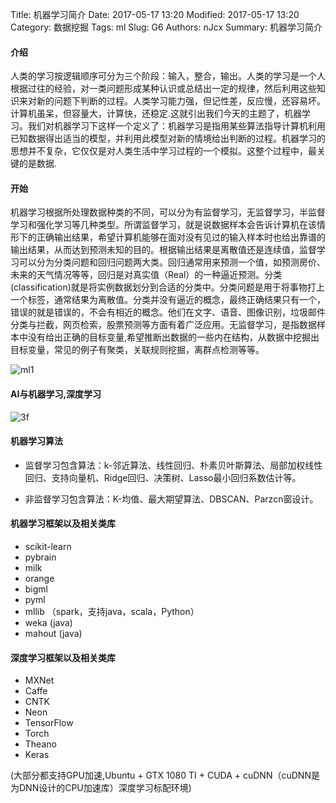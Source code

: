 Title: 机器学习简介
Date: 2017-05-17 13:20
Modified: 2017-05-17 13:20
Category: 数据挖掘
Tags: ml
Slug: G6
Authors: nJcx
Summary: 机器学习简介
#### 介绍
人类的学习按逻辑顺序可分为三个阶段：输入，整合，输出。人类的学习是一个人根据过往的经验，对一类问题形成某种认识或总结出一定的规律，然后利用这些知识来对新的问题下判断的过程。人类学习能力强，但记性差，反应慢，还容易坏。计算机虽呆，但容量大，计算快，还稳定.这就引出我们今天的主题了，机器学习。我们对机器学习下这样一个定义了：机器学习是指用某些算法指导计算机利用已知数据得出适当的模型，并利用此模型对新的情境给出判断的过程。机器学习的思想并不复杂，它仅仅是对人类生活中学习过程的一个模拟。这整个过程中，最关键的是数据.
#### 开始
机器学习根据所处理数据种类的不同，可以分为有监督学习，无监督学习，半监督学习和强化学习等几种类型。所谓监督学习，就是说数据样本会告诉计算机在该情形下的正确输出结果，希望计算机能够在面对没有见过的输入样本时也给出靠谱的输出结果，从而达到预测未知的目的。根据输出结果是离散值还是连续值，监督学习可以分为分类问题和回归问题两大类。回归通常用来预测一个值，如预测房价、未来的天气情况等等，回归是对真实值（Real）的一种逼近预测。分类(classification)就是将实例数据划分到合适的分类中。分类问题是用于将事物打上一个标签，通常结果为离散值。分类并没有逼近的概念，最终正确结果只有一个，错误的就是错误的，不会有相近的概念。他们在文字、语音、图像识别，垃圾邮件分类与拦截，网页检索，股票预测等方面有着广泛应用。无监督学习，是指数据样本中没有给出正确的目标变量,希望推断出数据的一些内在结构，从数据中挖掘出目标变量，常见的例子有聚类，关联规则挖掘，离群点检测等等。

![ml1](../images/ml1.png)

#### AI与机器学习,深度学习

![3f](../images/3f.jpeg)

#### 机器学习算法
- 监督学习包含算法：k-邻近算法、线性回归、朴素贝叶斯算法、局部加权线性回归、支持向量机、Ridge回归、决策树、Lasso最小回归系数估计等。

- 非监督学习包含算法：K-均值、最大期望算法、DBSCAN、Parzcn窗设计。

#### 机器学习框架以及相关类库

- scikit-learn
- pybrain
- milk
- orange
- bigml
- pyml
- mllib （spark，支持java，scala，Python）
- weka (java)
- mahout (java)


#### 深度学习框架以及相关类库

- MXNet
- Caffe
- CNTK
- Neon
- TensorFlow
- Torch
- Theano
- Keras

(大部分都支持GPU加速,Ubuntu + GTX 1080 TI + CUDA + cuDNN（cuDNN是为DNN设计的CPU加速库）深度学习标配环境)

